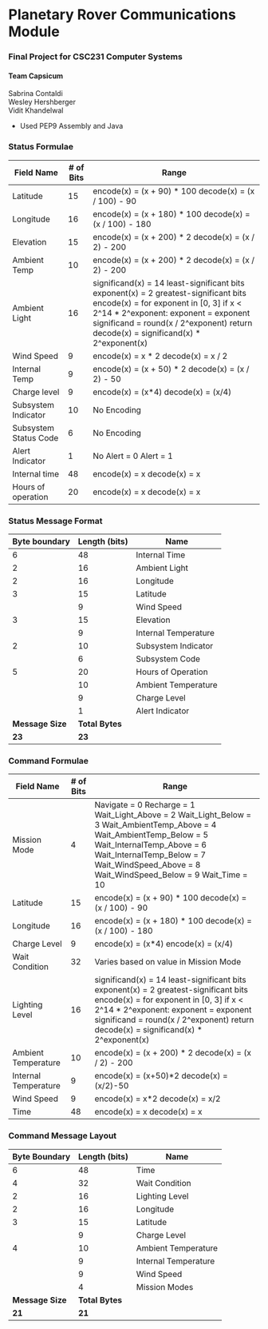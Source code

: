 # Planetary Rover Communications Module
### Final Project for CSC231 Computer Systems

#### Team Capsicum
Sabrina Contaldi <br>
Wesley Hershberger <br>
Vidit Khandelwal

- Used PEP9 Assembly and Java

### Status Formulae

|Field Name                                                                                                      |# of Bits     |Range  |
|----------------------------------------------------------------------------------------------------------------|--------------|-------|
|Latitude                                                                                                        |15            |encode(x) = (x + 90) * 100 decode(x) = (x / 100) - 90|
|Longitude                                                                                                       |16            |encode(x) = (x + 180) * 100 decode(x) = (x / 100) - 180|
|Elevation                                                                                                       |15            |encode(x) = (x + 200) * 2 decode(x) = (x / 2) - 200|
|Ambient Temp                                                                                                    |10            |encode(x) = (x + 200) * 2 decode(x) = (x / 2) - 200|
|Ambient Light                                                                                                   |16            |significand(x) = 14 least-significant bits exponent(x) = 2 greatest-significant bits  encode(x) =  for exponent in [0, 3]  if x < 2^14 * 2^exponent:  exponent = exponent  significand = round(x / 2^exponent)  return decode(x) = significand(x) * 2^exponent(x)|
|Wind Speed                                                                                                      |9             |encode(x) = x * 2 decode(x) = x / 2|
|Internal Temp                                                                                                   |9             |encode(x) = (x + 50) * 2 decode(x) = (x / 2) - 50|
|Charge level                                                                                                    |9             |encode(x) = (x*4) decode(x) = (x/4)|
|Subsystem Indicator                                                                                             |10            |No Encoding|
|Subsystem Status Code                                                                                           |6             |No Encoding|
|Alert Indicator                                                                                                 |1             |No Alert = 0 Alert = 1|
|Internal time                                                                                                   |48            |encode(x) = x decode(x) = x|
|Hours of operation                                                                                              |20            |encode(x) = x decode(x) = x|

### Status Message Format

|Byte boundary                                                                                                   |Length (bits) |Name   |
|----------------------------------------------------------------------------------------------------------------|--------------|-------|
|6                                                                                                               |48            |Internal Time|
|2                                                                                                               |16            |Ambient Light|
|2                                                                                                               |16            |Longitude|
|3                                                                                                               |15            |Latitude|
|                                                                                                                |9             |Wind Speed|
|3                                                                                                               |15            |Elevation|
|                                                                                                                |9             |Internal Temperature|
|2                                                                                                               |10            |Subsystem Indicator|
|                                                                                                                |6             |Subsystem Code|
|5                                                                                                               |20            |Hours of Operation|
|                                                                                                                |10            |Ambient Temperature|
|                                                                                                                |9             |Charge Level|
|                                                                                                                |1             |Alert Indicator|
|**Message Size**                                                                                                    |**Total Bytes**   |       |
|**23**                                                                                                              |**23**            |       |

### Command Formulae

|Field Name                                                                                                      |# of Bits     |Range  |
|----------------------------------------------------------------------------------------------------------------|--------------|-------|
|Mission Mode                                                                                                    |4             |Navigate = 0 Recharge = 1 Wait_Light_Above = 2 Wait_Light_Below = 3 Wait_AmbientTemp_Above = 4 Wait_AmbientTemp_Below = 5 Wait_InternalTemp_Above = 6 Wait_InternalTemp_Below = 7 Wait_WindSpeed_Above = 8 Wait_WindSpeed_Below = 9 Wait_Time = 10|
|Latitude                                                                                                        |15            |encode(x) = (x + 90) * 100 decode(x) = (x / 100) - 90|
|Longitude                                                                                                       |16            |encode(x) = (x + 180) * 100 decode(x) = (x / 100) - 180|
|Charge Level                                                                                                    |9             |encode(x) = (x*4) encode(x) = (x/4)|
|Wait Condition                                                                                                  |32            |Varies based on value in Mission Mode|
|Lighting Level                                                                                                  |16            |significand(x) = 14 least-significant bits exponent(x) = 2 greatest-significant bits  encode(x) =  for exponent in [0, 3]  if x < 2^14 * 2^exponent:  exponent = exponent  significand = round(x / 2^exponent)  return decode(x) = significand(x) * 2^exponent(x)|
|Ambient Temperature                                                                                             |10            |encode(x) = (x + 200) * 2 decode(x) = (x / 2) - 200|
|Internal Temperature                                                                                            |9             |encode(x) = (x+50)*2 decode(x) = (x/2)-50|
|Wind Speed                                                                                                      |9             |encode(x) = x*2 decode(x) = x/2|
|Time                                                                                                            |48            |encode(x) = x decode(x) = x|

### Command Message Layout

|Byte Boundary                                                                                                   |Length (bits) |Name   |
|----------------------------------------------------------------------------------------------------------------|--------------|-------|
|6                                                                                                               |48            |Time   |
|4                                                                                                               |32            |Wait Condition|
|2                                                                                                               |16            |Lighting Level|
|2                                                                                                               |16            |Longitude|
|3                                                                                                               |15            |Latitude|
|                                                                                                                |9             |Charge Level|
|4                                                                                                               |10            |Ambient Temperature|
|                                                                                                                |9             |Internal Temperature|
|                                                                                                                |9             |Wind Speed|
|                                                                                                                |4             |Mission Modes|
|**Message Size**                                                                                                    |**Total Bytes**   |       |
|**21**                                                                                                              |**21**            |       |

